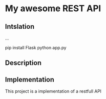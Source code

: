 # My awesome REST API

## Intslation
...

pip install Flask
python app.py

## Description

## Implementation

This project is a implementation of a restfull API
